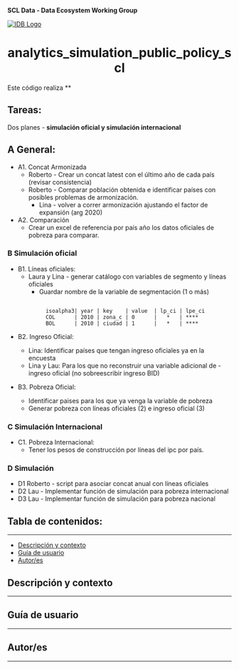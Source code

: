 **SCL Data - Data Ecosystem Working Group**

[![IDB Logo](https://scldata.iadb.org/assets/iadb-7779368a000004449beca0d4fc6f116cc0617572d549edf2ae491e9a17f63778.png)](https://scldata.iadb.org)


<h1 align="center"> analytics_simulation_public_policy_scl </h1>

Este código realiza **


## Tareas: 

Dos planes - **simulación oficial y simulación internacional**

## A General:
- A1. Concat Armonizada
    - Roberto - Crear un concat latest con el último año de cada país (revisar consistencia)
    - Roberto - Comparar población obtenida e identificar países con posibles problemas de armonización.
        - Lina - volver a correr armonización ajustando el factor de expansión (arg 2020)
- A2. Comparación
    - Crear un excel de referencia por país año los datos oficiales de pobreza para comparar. 
        
### B Simulación oficial

- B1. Líneas oficiales:
    - Laura y Lina - generar catálogo con variables de segmento y líneas oficiales
        - Guardar nombre de la variable de segmentación (1 o más)
```

            isoalpha3| year | key    | value  | lp_ci | lpe_ci
            COL      | 2010 | zona_c | 0      |   *   | ****
            BOL      | 2010 | ciudad | 1      |   *   | ****
```

- B2. Ingreso Oficial:
    - Lina: Identificar países que tengan ingreso oficiales ya en la encuesta
    - Lina y Lau: Para los que no reconstruir una variable adicional de - ingreso oficial (no sobreescribir ingreso BID)

- B3. Pobreza Oficial:
    - Identificar paises para los que ya venga la variable de pobreza
    - Generar pobreza con líneas oficiales (2) e ingreso oficial (3)


### C Simulación Internacional

- C1. Pobreza Internacional:
    - Tener los pesos de construcción por líneas del ipc por país.

### D Simulación
- D1 Roberto - script para asociar concat anual con líneas oficiales 
- D2 Lau - Implementar función de simulación para pobreza internacional
- D3 Lau - Implementar función de simulación para pobreza nacional
            
## Tabla de contenidos: 
--- 
- [Descripción y contexto](#descripción-y-contexto)
- [Guía de usuario](#guía-de-usuario)
- [Autor/es](#autores)


## Descripción y contexto
---

## Guía de usuario
---


## Autor/es
--- 
